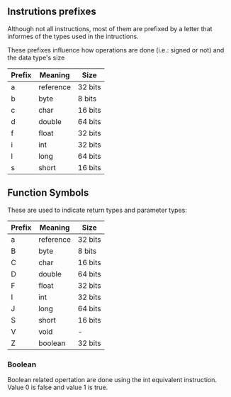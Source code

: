 ## Instrutions prefixes

Although not all instructions, most of them are prefixed by a letter that informes of the types used in the intructions.

These prefixes influence how operations are done (i.e.: signed or not) and the data type's size

| Prefix | Meaning   | Size    |
| ------ | --------- | ------- |
| a      | reference | 32 bits |
| b      | byte      |  8 bits |
| c      | char      | 16 bits |
| d      | double    | 64 bits |
| f      | float     | 32 bits |
| i      | int       | 32 bits |
| l      | long      | 64 bits |
| s      | short     | 16 bits |


## Function Symbols

These are used to indicate return types and parameter types:

| Prefix | Meaning   | Size    |
| ------ | --------- | ------- |
| a      | reference | 32 bits |
| B      | byte      |  8 bits |
| C      | char      | 16 bits |
| D      | double    | 64 bits |
| F      | float     | 32 bits |
| I      | int       | 32 bits |
| J      | long      | 64 bits |
| S      | short     | 16 bits |
| V      | void      | -       |
| Z      | boolean   | 32 bits |

### Boolean

Boolean related opertation are done using the int equivalent instruction.
Value 0 is false and value 1 is true.